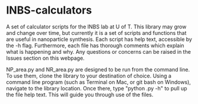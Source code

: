 # INBS-calculators
A set of calculator scripts for the INBS lab at U of T. This library may grow and change over time, but currently it is 
a set of scripts and functions that are useful in nanoparticle synthesis. Each script has help text, accessible by the -h
flag. Furthermore, each file has thorough comments which explain what is happening and why. Any questions or concerns can be
raised in the Issues section on this webpage.

NP_area.py and NR_area.py are designed to be run from the command line. To use them, clone the library to your destination of
choice. Using a command line program (such as Terminal on Mac, or git bash on Windows), navigate to the library location. Once
there, type "python <filename>.py -h" to pull up the file help text. This will guide you through use of the files.
